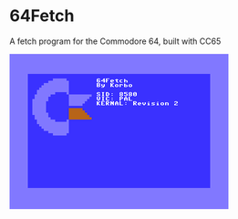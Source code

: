 # 64Fetch
A fetch program for the Commodore 64, built with CC65

![Screenshot of 64Fetch](https://raw.githubusercontent.com/korbosoft/64fetch/main/screen.png)
